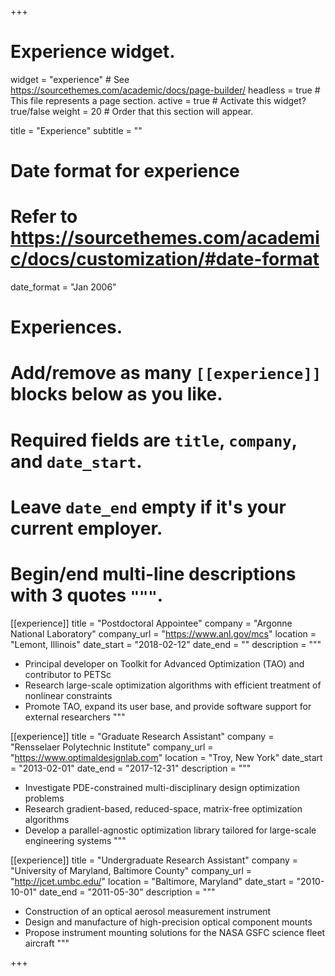 +++
# Experience widget.
widget = "experience"  # See https://sourcethemes.com/academic/docs/page-builder/
headless = true  # This file represents a page section.
active = true  # Activate this widget? true/false
weight = 20  # Order that this section will appear.

title = "Experience"
subtitle = ""

# Date format for experience
#   Refer to https://sourcethemes.com/academic/docs/customization/#date-format
date_format = "Jan 2006"

# Experiences.
#   Add/remove as many `[[experience]]` blocks below as you like.
#   Required fields are `title`, `company`, and `date_start`.
#   Leave `date_end` empty if it's your current employer.
#   Begin/end multi-line descriptions with 3 quotes `"""`.
[[experience]]
  title = "Postdoctoral Appointee"
  company = "Argonne National Laboratory"
  company_url = "https://www.anl.gov/mcs"
  location = "Lemont, Illinois"
  date_start = "2018-02-12"
  date_end = ""
  description = """
  * Principal developer on Toolkit for Advanced Optimization (TAO) and contributor to PETSc
  * Research large-scale optimization algorithms with efficient treatment of nonlinear constraints
  * Promote TAO, expand its user base, and provide software support for external researchers
  """

[[experience]]
  title = "Graduate Research Assistant"
  company = "Rensselaer Polytechnic Institute"
  company_url = "https://www.optimaldesignlab.com"
  location = "Troy, New York"
  date_start = "2013-02-01"
  date_end = "2017-12-31"
  description = """
  * Investigate PDE-constrained multi-disciplinary design optimization problems
  * Research gradient-based, reduced-space, matrix-free optimization algorithms
  * Develop a parallel-agnostic optimization library tailored for large-scale engineering systems
  """

[[experience]]
  title = "Undergraduate Research Assistant"
  company = "University of Maryland, Baltimore County"
  company_url = "http://jcet.umbc.edu/"
  location = "Baltimore, Maryland"
  date_start = "2010-10-01"
  date_end = "2011-05-30"
  description = """
  * Construction of an optical aerosol measurement instrument
  * Design and manufacture of high-precision optical component mounts
  * Propose instrument mounting solutions for the NASA GSFC science fleet aircraft
  """

+++
